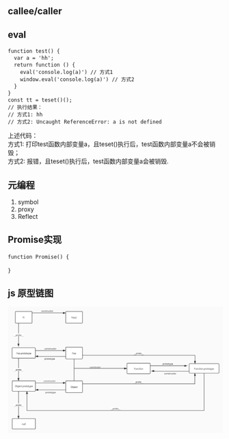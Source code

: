 
## callee/caller
## eval
```
function test() {
  var a = 'hh';
  return function () {
    eval('console.log(a)') // 方式1
    window.eval('console.log(a)') // 方式2
  }
}
const tt = teset()();
// 执行结果：
// 方式1: hh
// 方式2: Uncaught ReferenceError: a is not defined

```
上述代码：<br/>
方式1: 打印test函数内部变量a，且teset()执行后，test函数内部变量a不会被销毁；<br/>
方式2: 报错，且teset()执行后，test函数内部变量a会被销毁.<br/>
## 元编程
1. symbol
2. proxy
3. Reflect

## Promise实现
```
function Promise() {
  
}
```

## js 原型链图
![](./../images/JS/js031.jpg)